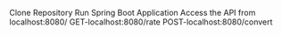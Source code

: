 Clone Repository
Run Spring Boot Application
Access the API from localhost:8080/
GET-localhost:8080/rate
POST-localhost:8080/convert
